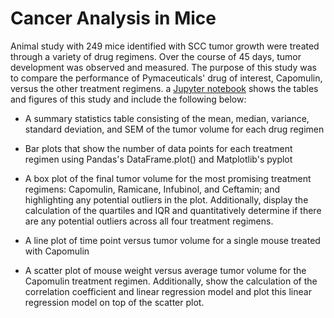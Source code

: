 # Cancer Analysis in Mice

Animal study with 249 mice identified with SCC tumor growth were treated through a variety of drug regimens. Over the course of 45 days, tumor development was observed and measured. The purpose of this study was to compare the performance of Pymaceuticals' drug of interest, Capomulin, versus the other treatment regimens. a [Jupyter notebook](/Pymaceuticals/pymaceuticals_starter.ipynb) shows the tables and figures of this study and include the following below:

- A summary statistics table consisting of the mean, median, variance, standard deviation, and SEM of the tumor volume for each drug regimen

- Bar plots that show the number of data points for each treatment regimen using Pandas's DataFrame.plot() and Matplotlib's pyplot

- A box plot of the final tumor volume for the most promising treatment regimens: Capomulin, Ramicane, Infubinol, and Ceftamin; and highlighting any potential outliers in the plot. Additionally, display the calculation of the quartiles and IQR and quantitatively determine if there are any potential outliers across all four treatment regimens.

- A line plot of time point versus tumor volume for a single mouse treated with Capomulin

- A scatter plot of mouse weight versus average tumor volume for the Capomulin treatment regimen. Additionally, show the calculation of the correlation coefficient and linear regression model and plot this linear regression model on top of the scatter plot.
